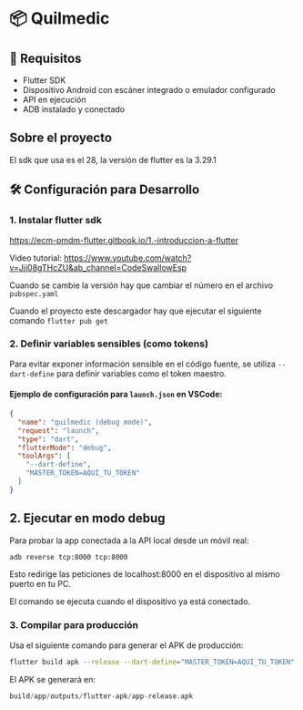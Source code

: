 # 📦 Quilmedic

## 🚀 Requisitos

- Flutter SDK
- Dispositivo Android con escáner integrado o emulador configurado
- API en ejecución
- ADB instalado y conectado

## Sobre el proyecto

El sdk que usa es el 28, la versión de flutter es la 3.29.1


## 🛠️ Configuración para Desarrollo

### 1. Instalar flutter sdk
https://ecm-pmdm-flutter.gitbook.io/1.-introduccion-a-flutter

Video tutorial: https://www.youtube.com/watch?v=Jji08gTHcZU&ab_channel=CodeSwallowEsp

Cuando se cambie la versión hay que cambiar el número en el archivo `pubspec.yaml`

Cuando el proyecto este descargador hay que ejecutar el siguiente comando `flutter pub get`

### 2. Definir variables sensibles (como tokens)

Para evitar exponer información sensible en el código fuente, se utiliza `--dart-define` para definir variables como el token maestro.

#### Ejemplo de configuración para `launch.json` en VSCode:

```json
{
  "name": "quilmedic (debug mode)",
  "request": "launch",
  "type": "dart",
  "flutterMode": "debug",
  "toolArgs": [
    "--dart-define",
    "MASTER_TOKEN=AQUÍ_TU_TOKEN"
  ]
}
```

## 2. Ejecutar en modo debug

Para probar la app conectada a la API local desde un móvil real:

```bash
adb reverse tcp:8000 tcp:8000
```

Esto redirige las peticiones de localhost:8000 en el dispositivo al mismo puerto en tu PC.

El comando se ejecuta cuando el dispositivo ya está conectado.

### 3. Compilar para producción
Usa el siguiente comando para generar el APK de producción:

```bash
flutter build apk --release --dart-define="MASTER_TOKEN=AQUÍ_TU_TOKEN"
```

El APK se generará en:

```swift
build/app/outputs/flutter-apk/app-release.apk
```